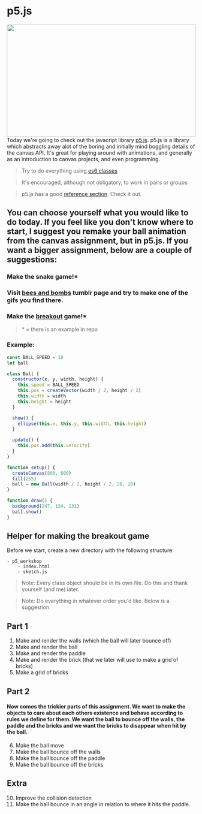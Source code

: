# p5.js

[<img src="https://66.media.tumblr.com/df9c1496e01204c6581746c14169037d/tumblr_phiy0gUfQ51r2geqjo1_540.gifv" width="100%" height="300px" style="object-fit: cover">](https://beesandbombs.tumblr.com/)
Today we're going to check out the javacript library [p5.js](https://p5js.org/). p5.js is a library which abstracts away alot of the boring and initially mind boggling details of the canvas API. It's great for playing around with animations, and generally as an introduction to canvas projects, and even programming.

> Try to do everything using [es6 classes](https://developer.mozilla.org/en-US/docs/Web/JavaScript/Reference/Classes)

> It's encouraged, although not obligatory, to work in pairs or groups.

> p5.js has a good [reference section](https://p5js.org/reference/). Check it out.

## You can choose yourself what you would like to do today. If you feel like you don't know where to start, I suggest you remake your ball animation from the canvas assignment, but in p5.js. If you want a bigger assignment, below are a couple of suggestions:

### Make the snake game!\*

### Visit [bees and bombs](https://beesandbombs.tumblr.com/) tumblr page and try to make one of the gifs you find there.

### Make the [breakout](<https://en.wikipedia.org/wiki/Breakout_(video_game)>) game!\*

> \* = there is an example in repo

### Example:

```javascript
const BALL_SPEED = 10
let ball

class Ball {
  constructor(x, y, width, height) {
    this.speed = BALL_SPEED
    this.pos = createVector(width / 2, height / 2)
    this.width = width
    this.height = height
  }

  show() {
    ellipse(this.x, this.y, this.width, this.height)
  }

  update() {
    this.pos.add(this.velocity)
  }
}

function setup() {
  createCanvas(800, 600)
  fill(255)
  ball = new Ball(width / 2, height / 2, 20, 20)
}

function draw() {
  background(247, 134, 131)
  ball.show()
}
```

## Helper for making the breakout game

Before we start, create a new directory with the following structure:

```
- p5_workshop
    - index.html
    - sketch.js
```

> Note: Every class object should be in its own file. Do this and thank yourself (and me) later.

> Note: Do everything in whatever order you'd like. Below is a suggestion.

## Part 1

1. Make and render the walls (which the ball will later bounce off)
2. Make and render the ball
3. Make and render the paddle
4. Make and render the brick (that we later will use to make a grid of bricks)
5. Make a grid of bricks

## Part 2

#### Now comes the trickier parts of this assignment. We want to make the objects to care about each others existence and behave according to rules we define for them. We want the ball to bounce off the walls, the paddle and the bricks and we want the bricks to disappear when hit by the ball.

6. Make the ball move
7. Make the ball bounce off the walls
8. Make the ball bounce off the paddle
9. Make the ball bounce off the bricks

## Extra

10. Improve the collision detection
11. Make the ball bounce in an angle in relation to where it hits the paddle.
